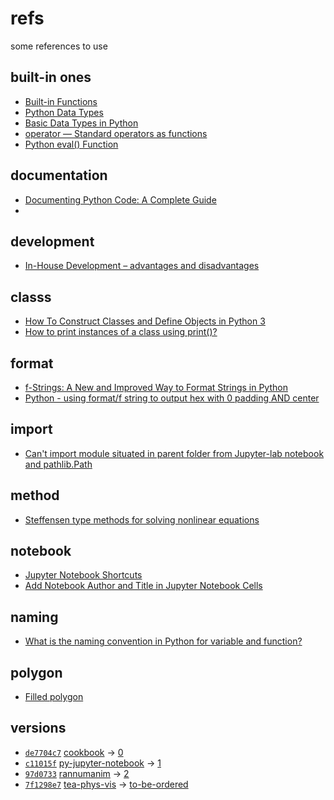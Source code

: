 # refs
some references to use


## built-in ones
+ [Built-in Functions](https://docs.python.org/3/library/functions.html)
+ [Python Data Types](https://www.w3schools.com/python/python_datatypes.asp)
+ [Basic Data Types in Python](https://realpython.com/python-data-types/)
+ [operator — Standard operators as functions](https://docs.python.org/3/library/operator.html)
+ [Python eval() Function](https://www.w3schools.com/python/ref_func_eval.asp)


## documentation
+ [Documenting Python Code: A Complete Guide](https://realpython.com/documenting-python-code/)
+ [](https://www.codingem.com/python-how-to-document-functions/)


## development
+ [In-House Development – advantages and disadvantages](https://binarapps.com/in-house-development-advantages-and-disadvantages/)


## classs
+ [How To Construct Classes and Define Objects in Python 3](https://www.digitalocean.com/community/tutorials/how-to-construct-classes-and-define-objects-in-python-3)
+ [How to print instances of a class using print()?](https://stackoverflow.com/a/1535336/9475509)


## format
+ [f-Strings: A New and Improved Way to Format Strings in Python](https://realpython.com/python-f-strings/#f-strings-a-new-and-improved-way-to-format-strings-in-python)
+ [Python - using format/f string to output hex with 0 padding AND center](https://stackoverflow.com/a/52843600/9475509)


## import
+ [Can't import module situated in parent folder from Jupyter-lab notebook and pathlib.Path](https://stackoverflow.com/a/64562179/9475509)


## method
+ [Steffensen type methods for solving nonlinear equations](https://core.ac.uk/download/pdf/82387196.pdf)


## notebook
+ [Jupyter Notebook Shortcuts](https://towardsdatascience.com/jypyter-notebook-shortcuts-bf0101a98330)
+ [Add Notebook Author and Title in Jupyter Notebook Cells](https://stackoverflow.com/a/70393677/9475509)


## naming
+ [What is the naming convention in Python for variable and function?](https://stackoverflow.com/a/159745/9475509)


## polygon
+ [Filled polygon](https://matplotlib.org/stable/gallery/lines_bars_and_markers/fill.html)


## versions
+ [`de7704c7`](https://github.com/dudung/cookbook/tree/de7704c72cd1faa7ba8a477b118c4c4cc6a8097d/notebook) [cookbook](https://github.com/dudung/cookbook) &rightarrow; [0](src/0/README.md)
+ [`c11015f`](https://github.com/dudung/tea-phys-vis/tree/c11015f20e164305efff90148f61dd5d2ab3ec21) [py-jupyter-notebook](py-jupyter-notebook/README.md) &rightarrow; [1](src/1/README.md)
+ [`97d0733`](https://github.com/dudung/rannumanim/tree/97d0733f15ba2e4fad7b7c1ac2b45525fd64cdae) [rannumanim](https://github.com/dudung/rannumanim) &rightarrow; [2](src/2/README.md)
+ [`7f1298e7`](https://github.com/dudung/tea-phys-vis/tree/aae6ca6f3f89199c40fa19fa8f8408eaa794e4ef) [tea-phys-vis](https://github.com/dudung/tea-phys-vis) &rightarrow; [to-be-ordered](https://github.com/dudung/py-jupyter-nb/tree/7f1298e7f644bf6472ae4e79c9727be276b00393/src/to-be-ordered)
